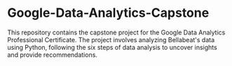 # Google-Data-Analytics-Capstone
This repository contains the capstone project for the Google Data Analytics Professional Certificate. The project involves analyzing Bellabeat's data using Python, following the six steps of data analysis to uncover insights and provide recommendations.
